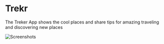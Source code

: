 # Trekr

The Treker App shows the cool places and share tips for amazing traveling and discovering new places

![Screenshots](https://user-images.githubusercontent.com/80453075/124721052-9668c080-df2a-11eb-8fad-b1b8bc62bfaf.png)
